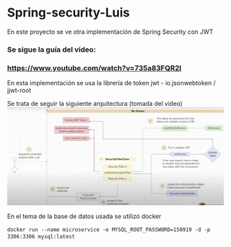 # Spring-security-Luis
En este proyecto se ve otra implementación de Spring Security con JWT

### **Se sigue la guía del video:**
### https://www.youtube.com/watch?v=735a83FQR2I

En esta implementación se usa la librería de token jwt - io.jsonwebtoken / jjwt-root

Se trata de seguir la siguiente arquitectura (tomada del video)
![img.png](img.png)

En el tema de la base de datos usada se utilizó docker

```
docker run --name microservice -e MYSQL_ROOT_PASSWORD=150919 -d -p 3306:3306 mysql:latest
```